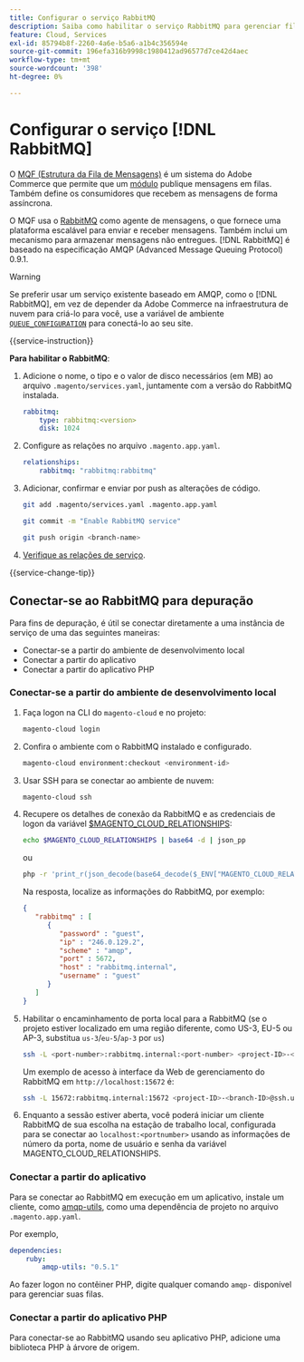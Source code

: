 ```yaml
---
title: Configurar o serviço RabbitMQ
description: Saiba como habilitar o serviço RabbitMQ para gerenciar filas de mensagens para o Adobe Commerce na infraestrutura em nuvem.
feature: Cloud, Services
exl-id: 85794b8f-2260-4a6e-b5a6-a1b4c356594e
source-git-commit: 196efa316b9998c1980412ad96577d7ce42d4aec
workflow-type: tm+mt
source-wordcount: '398'
ht-degree: 0%

---
```


# Configurar o serviço [!DNL RabbitMQ]

O [MQF (Estrutura da Fila de Mensagens)](https://experienceleague.adobe.com/docs/commerce-operations/configuration-guide/message-queues/message-queue-framework.html) é um sistema do Adobe Commerce que permite que um [módulo](https://experienceleague.adobe.com/en/docs/commerce-operations/operational-playbook/glossary#module) publique mensagens em filas. Também define os consumidores que recebem as mensagens de forma assíncrona.

O MQF usa o [RabbitMQ](https://www.rabbitmq.com/) como agente de mensagens, o que fornece uma plataforma escalável para enviar e receber mensagens. Também inclui um mecanismo para armazenar mensagens não entregues. [!DNL RabbitMQ] é baseado na especificação AMQP (Advanced Message Queuing Protocol) 0.9.1.

>[!WARNING]
>
>Se preferir usar um serviço existente baseado em AMQP, como o [!DNL RabbitMQ], em vez de depender da Adobe Commerce na infraestrutura de nuvem para criá-lo para você, use a variável de ambiente [`QUEUE_CONFIGURATION`](../environment/variables-deploy.md#queue_configuration) para conectá-lo ao seu site.

{{service-instruction}}

**Para habilitar o RabbitMQ**:

1. Adicione o nome, o tipo e o valor de disco necessários (em MB) ao arquivo `.magento/services.yaml`, juntamente com a versão do RabbitMQ instalada.

   ```yaml
   rabbitmq:
       type: rabbitmq:<version>
       disk: 1024
   ```

1. Configure as relações no arquivo `.magento.app.yaml`.

   ```yaml
   relationships:
       rabbitmq: "rabbitmq:rabbitmq"
   ```

1. Adicionar, confirmar e enviar por push as alterações de código.

   ```bash
   git add .magento/services.yaml .magento.app.yaml
   ```

   ```bash
   git commit -m "Enable RabbitMQ service"
   ```

   ```bash
   git push origin <branch-name>
   ```

1. [Verifique as relações de serviço](services-yaml.md#service-relationships).

{{service-change-tip}}

## Conectar-se ao RabbitMQ para depuração

Para fins de depuração, é útil se conectar diretamente a uma instância de serviço de uma das seguintes maneiras:

- Conectar-se a partir do ambiente de desenvolvimento local
- Conectar a partir do aplicativo
- Conectar a partir do aplicativo PHP

### Conectar-se a partir do ambiente de desenvolvimento local

1. Faça logon na CLI do `magento-cloud` e no projeto:

   ```bash
   magento-cloud login
   ```

1. Confira o ambiente com o RabbitMQ instalado e configurado.

   ```bash
   magento-cloud environment:checkout <environment-id>
   ```

1. Usar SSH para se conectar ao ambiente de nuvem:

   ```bash
   magento-cloud ssh
   ```

1. Recupere os detalhes de conexão da RabbitMQ e as credenciais de logon da variável [$MAGENTO_CLOUD_RELATIONSHIPS](../application/properties.md#relationships):

   ```bash
   echo $MAGENTO_CLOUD_RELATIONSHIPS | base64 -d | json_pp
   ```

   ou

   ```bash
   php -r 'print_r(json_decode(base64_decode($_ENV["MAGENTO_CLOUD_RELATIONSHIPS"])));'
   ```

   Na resposta, localize as informações do RabbitMQ, por exemplo:

   ```json
   {
      "rabbitmq" : [
         {
            "password" : "guest",
            "ip" : "246.0.129.2",
            "scheme" : "amqp",
            "port" : 5672,
            "host" : "rabbitmq.internal",
            "username" : "guest"
         }
      ]
   }
   ```

1. Habilitar o encaminhamento de porta local para a RabbitMQ (se o projeto estiver localizado em uma região diferente, como US-3, EU-5 ou AP-3, substitua ``us-3``/``eu-5``/``ap-3`` por ``us``)

   ```bash
   ssh -L <port-number>:rabbitmq.internal:<port-number> <project-ID>-<branch-ID>@ssh.us.magentosite.cloud
   ```

   Um exemplo de acesso à interface da Web de gerenciamento do RabbitMQ em `http://localhost:15672` é:

   ```bash
   ssh -L 15672:rabbitmq.internal:15672 <project-ID>-<branch-ID>@ssh.us.magentosite.cloud
   ```

1. Enquanto a sessão estiver aberta, você poderá iniciar um cliente RabbitMQ de sua escolha na estação de trabalho local, configurada para se conectar ao `localhost:<portnumber>` usando as informações de número da porta, nome de usuário e senha da variável MAGENTO_CLOUD_RELATIONSHIPS.

### Conectar a partir do aplicativo

Para se conectar ao RabbitMQ em execução em um aplicativo, instale um cliente, como [amqp-utils](https://github.com/dougbarth/amqp-utils), como uma dependência de projeto no arquivo `.magento.app.yaml`.

Por exemplo,

```yaml
dependencies:
    ruby:
        amqp-utils: "0.5.1"
```

Ao fazer logon no contêiner PHP, digite qualquer comando `amqp-` disponível para gerenciar suas filas.

### Conectar a partir do aplicativo PHP

Para conectar-se ao RabbitMQ usando seu aplicativo PHP, adicione uma biblioteca PHP à árvore de origem.
